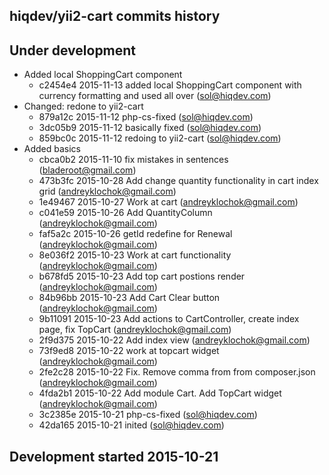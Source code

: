 hiqdev/yii2-cart commits history
--------------------------------

## Under development

- Added local ShoppingCart component
    - c2454e4 2015-11-13 added local ShoppingCart component with currency formatting and used all over (sol@hiqdev.com)
- Changed: redone to yii2-cart
    - 879a12c 2015-11-12 php-cs-fixed (sol@hiqdev.com)
    - 3dc05b9 2015-11-12 basically fixed (sol@hiqdev.com)
    - 859bc0c 2015-11-12 redoing to yii2-cart (sol@hiqdev.com)
- Added basics
    - cbca0b2 2015-11-10 fix mistakes in sentences (bladeroot@gmail.com)
    - 473b3fc 2015-10-28 Add change quantity functionality in cart index grid (andreyklochok@gmail.com)
    - 1e49467 2015-10-27 Work at cart (andreyklochok@gmail.com)
    - c041e59 2015-10-26 Add QuantityColumn (andreyklochok@gmail.com)
    - faf5a2c 2015-10-26 getId redefine for Renewal (andreyklochok@gmail.com)
    - 8e036f2 2015-10-23 Work at cart functionality (andreyklochok@gmail.com)
    - b678fd5 2015-10-23 Add top cart postions render (andreyklochok@gmail.com)
    - 84b96bb 2015-10-23 Add Cart Clear button (andreyklochok@gmail.com)
    - 9b11091 2015-10-23 Add actions to CartController, create index page, fix TopCart (andreyklochok@gmail.com)
    - 2f9d375 2015-10-22 Add index view (andreyklochok@gmail.com)
    - 73f9ed8 2015-10-22 work at topcart widget (andreyklochok@gmail.com)
    - 2fe2c28 2015-10-22 Fix. Remove comma from from composer.json (andreyklochok@gmail.com)
    - 4fda2b1 2015-10-22 Add module Cart. Add TopCart widget (andreyklochok@gmail.com)
    - 3c2385e 2015-10-21 php-cs-fixed (sol@hiqdev.com)
    - 42da165 2015-10-21 inited (sol@hiqdev.com)

## Development started 2015-10-21


